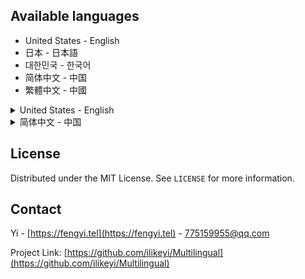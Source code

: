 Available languages
-
 * United States - English
 * 日本 - 日本語
 * 대한민국 - 한국어
 * 简体中文 - 中国
 * 繁體中文 - 中國


<details>
  <summary>United States - English</summary>
  <h1>Automatically add languages installed on Windows system</h1>

The main function:
```
1. Support online upgrade;
2. Modify the script and press R to hot refresh;
3. Implement deployment rules according to the description file;
4. Get the installed language pack and add it automatically;
5. During the adding process, the S and SN versions are automatically judged and added according to the rules;
6. Processing mechanism:
   a. When encountering a monolingual version,
      Monolingual only,
           Automatically add the current language as the global preferred;

      When the monolingual version contains a multilingual pack,
           After adding the preferred language, when en-US is obtained in the language waiting to be added, it is added as the second language first;
           If en-US is not available, the installed language is randomly selected as the second language.

      For example, monolingual version tags: CoreSingle Lagoon, CoreCountrySpecific

   b. When encountering a multilingual version,
      After you add a preferred language, all installed languages are automatically added as secondary.

7. All conditions of "Language Overview" have been followed and met
   https://learn.microsoft.com/zh-cn/windows-hardware/manufacture/desktop/languages-overview
```

## How to custom create an upgrade package
```
  a. If you continue to use the current version, please skip the modification, for example, the current version number: 1.0.0.0, create a new version number: 2.0.0.0,
     Open Multilingual\Modules\Engine.psd1, and modify ModuleVersion to: 2.0.0.0

  b. Modify the Modules\1.0.0.0 directory to 2.0.0.0;
     Note: 1.0.0.0 Please change it according to the version number.

  c. Re-specify the upgrade server and modify the URL connection:
     Open it: Modules\1.0.0.0\Functions\Base\Update\Engine.Update.psm1, Change: 
     c.1  To modify the minimum required version number: Engine.psd1 ( MinimumVersion ), If the glide upgrade is supported starting at 1.0.0.0, if the script requires a minimum of 2.0.0.0, change to 2.0.0.0;
     c.2  To reassign the update server: $PreServerList。
```

The deployment engine is divided into multiple parts
-
You can intervene in the deployment process by adding more deployment tags, activate the first deployment:
.\Engine.ps1 -Force


* Shared deployment tags

| Path             | Deployment tag        | Description |
|------------------|-----------------------|---|
| \Deploy\Allow    | Is_Mark_Sync          | Allows full disk search and synchronization of deployment tags |

When enabling full disk search and synchronization of deployment tags, you can store deployment tags on any other disk, allowing or disallowing deployment, for example:
   1. The priority judgment deployment is marked as:
      D:\Yi\Deploy\Not Allowed\Auto_Update

   2. Continue to judge: D:\Yi\Deploy\Allow\Auto_Update

   3. Continue to judge the Deploy directory under the directory where the deployment engine script is stored.

When full disk search and synchronization of deployment tags are not allowed, only the Deploy directory under the directory where the deployment engine scripts are stored is recognized.

Download template: Engine.Deploy.Rule.ISO


* Part 1: Prerequisite deployment

| Assignable path               | Deployment tag        | Description |
|-------------------------------|-----------------------|---|
| \Deploy\{allow, Not Allowed}  | Auto_Update           | Allow automatic updates |
| \Deploy\{allow, Not Allowed}  | Use_UTF8              | Beta: Use Unicode UTF-8 to provide global language support |
| \Deploy\Regional              | Zone marker           | Change system locale |
| \Deploy\{allow, Not Allowed}  | Disable_Network_Location_Wizard | Network Location Wizard |
| \Deploy\{allow, Not Allowed}  | Disable_Cleanup_Appx_Tasks | Appx cleanup maintenance tasks |
| \Deploy\{allow, Not Allowed}  | Disable_Cleanup_On_Demand_Language | Prevent cleanup of unused feature-on-demand language packs |
| \Deploy\{allow, Not Allowed}  | Disable_Cleanup_Unsed_Language | Prevent cleaning of unused language packs |
| \Deploy\{allow, Not Allowed}  | Prerequisites_Reboot  | Restart the computer<br>Restarting the computer after completing the prerequisite deployment can solve the problem that needs to be restarted to take effect. |


* Part 2: Complete the first deployment

| Assignable path               | Deployment tag        | Description |
|-------------------------------|-----------------------|---|
| \Deploy\{allow, Not Allowed}  | Popup_Engine          | Allow the main interface of the deployment engine to pop up for the first time |
| \Deploy\{allow, Not Allowed}  | Allow_First_Pre_Experience | Allow the first pre-experience, as planned |
| \Deploy\{allow, Not Allowed}  | Reset_Execution_Policy | Recovery PowerShell execution strategy: restricted |
| \Deploy\{allow, Not Allowed}  | Clear_Solutions       | Delete the entire solution |
| \Deploy\{allow, Not Allowed}  | Clear_Engine          | Delete the deployment engine, keep the others |
| \Deploy\{allow, Not Allowed}  | First_Experience_Reboot | Restart the computer<br>After the deployment is complete, there are no important events. It is recommended that you cancel. |
</details>
 
<details>
  <summary>简体中文 - 中国</summary>
  <h1>自动添加 Windows 系统已安装的语言</h1>

主要功能：
```
1、支持在线升级；
2、修改脚本按 R 可热刷新；
3、根据描述文件来实现部署规则；
4、获取已安装的语言包，自动添加；
5、添加过程中，自动判断 S、SN 版，按规则添加；
6、处理机制：
   a. 遇到单语版时，
      仅单语时，
           自动添加当前语言为全局首选；

      单语版包含多语言包时，
           添加首选语言后，获取等待添加的语言里有 en-US 时，则优先添加为第二语言；
           如果没有 en-US 时，随机选择已安装的语言为第二语言。

      例如单语版本标记：CoreSingleLanguage, CoreCountrySpecific

   b. 遇到多语版时，
      添加首选语言后，自动添加已安装的所有语言。

7、已遵循并满足“语言概述”的所有条件
   https://learn.microsoft.com/zh-cn/windows-hardware/manufacture/desktop/languages-overview
```

## 如何自定义创建升级包

  a、继续使用当前版本请跳过修改，例如当前版本号：1.0.0.0，创建为新的版本号：2.0.0.0，
     打开 \Multilingual\Modules\Engine.psd1，修改“ModuleVersion”为：2.0.0.0

  b、将 Modules\1.0.0.0 目录修改为 2.0.0.0；
     注意：1.0.0.0 请根据每版本号进行更改。

  c、重新指定升级服务器，修改 URL 连接：
     打开：Modules\1.0.0.0\Functions\Base\Update\Engine.Update.psm1，更改：
     c.1  修改最低要求版本号：Engine.psd1 ( MinimumVersion )，如果支持滑行升级可从 1.0.0.0 开始，如果脚本最低要求 2.0.0.0 开始，请更改为 2.0.0.0；
     c.2  重新指定更新服务器：$PreServerList。

  d、运行：
     .\_Create.Upgrade.Package.ps1


部署引擎分为多部分
-
可通过添加更多的部署标记来进行干预部署过程，激活首次部署：
.\Engine.ps1 -Force


* 共享部署标记

| 路径             | 部署标记               | 描述 |
|------------------|-----------------------|---|
| \Deploy\Allow    | Is_Mark_Sync          | 允许全盘搜索并同步部署标记 |

允许全盘搜索并同步部署标记时，你可以在其它任意磁盘存放部署标记，可允许部署和不允许部署，例如：
   1、优先判断部署标记为：
      D:\Yi\Deploy\Not Allowed\Auto_Update

   2、继续判断：D:\Yi\Deploy\Allow\Auto_Update

   3、继续判断部署引擎脚本存放目录下的 Deploy 目录。

不允许全盘搜索并同步部署标记时，仅识别部署引擎脚本存放目录下的 Deploy 目录。

下载模板：Engine.Deploy.Rule.ISO


* 第一部分：先决部署

| 可分配路径                     | 部署标记               | 描述 |
|-------------------------------|-----------------------|---|
| \Deploy\{allow, Not Allowed}  | Auto_Update           | 允许自动更新 |
| \Deploy\{allow, Not Allowed}  | Use_UTF8              | Beta 版：使用 Unicode UTF-8 提供全球语言支持 |
| \Deploy\Regional              | 区域标记               | 更改系统区域设置 |
| \Deploy\{allow, Not Allowed}  | Disable_Network_Location_Wizard | 网络位置向导 |
| \Deploy\{allow, Not Allowed}  | Disable_Cleanup_Appx_Tasks | Appx 清理维护任务 |
| \Deploy\{allow, Not Allowed}  | Disable_Cleanup_On_Demand_Language | 阻止清理未使用的按需功能语言包 |
| \Deploy\{allow, Not Allowed}  | Disable_Cleanup_Unsed_Language | 阻止清理未使用的语言包 |
| \Deploy\{allow, Not Allowed}  | Prerequisites_Reboot  | 重新启动计算机<br>完成先决部署后重新启动计算机，可解决需重启才生效的问题。|


* 第二部分：完成先决部署后

| 可分配路径                     | 部署标记               | 描述 |
|-------------------------------|-----------------------|---|
| \Deploy\{allow, Not Allowed}  | Popup_Engine          | 允许首次弹出部署引擎主界面 |
| \Deploy\{allow, Not Allowed}  | Allow_First_Pre_Experience | 允许首次预体验，按计划 |
| \Deploy\{allow, Not Allowed}  | Reset_Execution_Policy | 恢复 PowerShell 执行策略：受限 |
| \Deploy\{allow, Not Allowed}  | Clear_Solutions       | 删除整个解决方案 |
| \Deploy\{allow, Not Allowed}  | Clear_Engine          | 删除部署引擎，保留其它 |
| \Deploy\{allow, Not Allowed}  | First_Experience_Reboot | 重新启动计算机<br>部署完成后没有重要的事件，建议您取消。 |
</details>


## License

Distributed under the MIT License. See `LICENSE` for more information.


## Contact

Yi - [https://fengyi.tel](https://fengyi.tel) - 775159955@qq.com

Project Link: [https://github.com/ilikeyi/Multilingual](https://github.com/ilikeyi/Multilingual)
